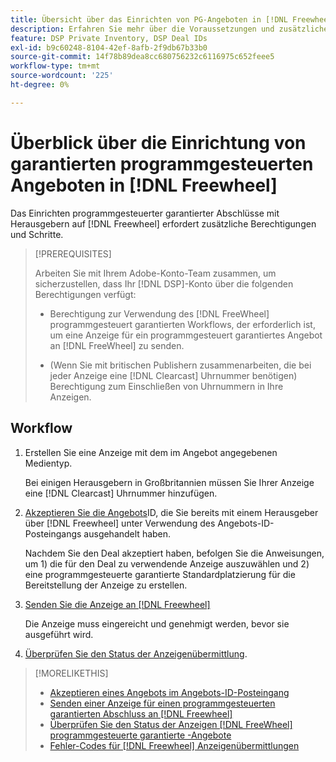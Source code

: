 ```yaml
---
title: Übersicht über das Einrichten von PG-Angeboten in [!DNL Freewheel]
description: Erfahren Sie mehr über die Voraussetzungen und zusätzlichen Schritte, die erforderlich sind, um Anzeigen für programmgesteuerte garantierte -Angebote mit Herausgebern in  [!DNL Freewheel].
feature: DSP Private Inventory, DSP Deal IDs
exl-id: b9c60248-8104-42ef-8afb-2f9db67b33b0
source-git-commit: 14f78b89dea8cc680756232c6116975c652feee5
workflow-type: tm+mt
source-wordcount: '225'
ht-degree: 0%

---
```


# Überblick über die Einrichtung von garantierten programmgesteuerten Angeboten in [!DNL Freewheel]

Das Einrichten programmgesteuerter garantierter Abschlüsse mit Herausgebern auf [!DNL Freewheel] erfordert zusätzliche Berechtigungen und Schritte.

>[!PREREQUISITES]
>
>Arbeiten Sie mit Ihrem Adobe-Konto-Team zusammen, um sicherzustellen, dass Ihr [!DNL DSP]-Konto über die folgenden Berechtigungen verfügt:
>
>* Berechtigung zur Verwendung des [!DNL FreeWheel] programmgesteuert garantierten Workflows, der erforderlich ist, um eine Anzeige für ein programmgesteuert garantiertes Angebot an [!DNL FreeWheel] zu senden.
>
>* (Wenn Sie mit britischen Publishern zusammenarbeiten, die bei jeder Anzeige eine [!DNL Clearcast] Uhrnummer benötigen) Berechtigung zum Einschließen von Uhrnummern in Ihre Anzeigen.

## Workflow

1. Erstellen Sie eine Anzeige mit dem im Angebot angegebenen Medientyp.

   Bei einigen Herausgebern in Großbritannien müssen Sie Ihrer Anzeige eine [!DNL Clearcast] Uhrnummer hinzufügen.

1. [Akzeptieren Sie die Angebots](#programmatic-guaranteed-set-up.md#pg-setup-deal-id-inbox)ID, die Sie bereits mit einem Herausgeber über [!DNL Freewheel] unter Verwendung des Angebots-ID-Posteingangs ausgehandelt haben.

   Nachdem Sie den Deal akzeptiert haben, befolgen Sie die Anweisungen, um 1) die für den Deal zu verwendende Anzeige auszuwählen und 2) eine programmgesteuerte garantierte Standardplatzierung für die Bereitstellung der Anzeige zu erstellen.

1. [Senden Sie die Anzeige an [!DNL Freewheel]](freewheel-submit.md)

   Die Anzeige muss eingereicht und genehmigt werden, bevor sie ausgeführt wird.

1. [Überprüfen Sie den Status der Anzeigenübermittlung](freewheel-check-status.md).

>[!MORELIKETHIS]
>
>* [Akzeptieren eines Angebots im Angebots-ID-Posteingang](deal-id-inbox-accept.md)
>* [Senden einer Anzeige für einen programmgesteuerten garantierten Abschluss an [!DNL Freewheel]](freewheel-submit.md)
>* [Überprüfen Sie den Status der Anzeigen  [!DNL FreeWheel]  programmgesteuerte garantierte -Angebote](freewheel-check-status.md)
>* [Fehler-Codes für  [!DNL Freewheel] Anzeigenübermittlungen](freewheel-error-codes.md)
